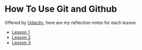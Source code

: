 # How To Use Git and Github

Offered by [Udacity](https://www.udacity.com/course/how-to-use-git-and-github--ud775), here are my reflection notes for each lesson.

* [Lesson 1](lesson_1_reflections.md)
* [Lesson 2](lesson_2_reflections.md)
* [Lesson 3](lesson_3_reflections.md)
